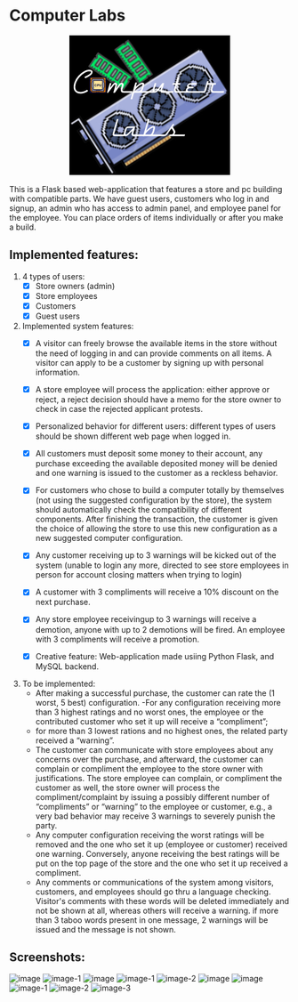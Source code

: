 # Computer Labs 
<p align="center">
    <img src="./static/assets/logo.jpg" align= width="25%">
</p>
This is a Flask based web-application that features a store and pc building with compatible parts. We have guest users, customers who log in and signup, an admin who has access to admin panel, and employee panel for the employee. You can place orders of items individually or after you make a build.

## Implemented features:

1. 4 types of users:
    - [x] Store owners (admin)
    - [X] Store employees
    - [X] Customers
    - [X] Guest users
2. Implemented system features:
    - [X] A visitor can freely browse the available items in the store without the need of logging in and can provide comments on all items. A visitor can apply to be a customer by signing up with personal information.
    - [X] A store employee will process the application: either approve or reject, a reject decision should have a memo for the store owner to check in case the rejected applicant protests.
    - [X] Personalized behavior for different users: different types of users should be shown different web page when logged in.
    - [X] All customers must deposit some money to their account, any purchase exceeding the available deposited money will be denied and one warning is issued to the customer as a reckless behavior.
    - [X] For customers who chose to build a computer totally by themselves (not using the suggested configuration by the store), the system should automatically check the compatibility of different components. After finishing the transaction, the customer is given the choice of allowing the store to use this new configuration as a new suggested computer configuration.
    - [X] Any customer receiving up to 3 warnings will be kicked out of the system (unable to login any more, directed to see store employees in person for account closing matters when trying to login)
    - [X] A customer with 3 compliments will receive a 10% discount on the next purchase.
    - [X] Any store employee receivingup to 3 warnings will receive a demotion, anyone with up to 2 demotions will be fired. An employee with 3 compliments will receive a promotion.
    - [X] Creative feature: Web-application made usiing Python Flask, and MySQL backend.


3. To be implemented:
    - After making a successful purchase, the customer can rate the (1 worst, 5 best) configuration. -For any configuration receiving more than 3 highest ratings and no worst ones, the employee or the contributed customer who set it up will receive a “compliment”; 
    - for more than 3 lowest rations and no highest ones, the related party received a “warning”. 
    - The customer can communicate with store employees about any concerns over the purchase, and afterward, the customer can complain or compliment the employee to the store owner with justifications. The store employee can complain, or compliment the customer as well, the store owner will process the compliment/complaint by issuing a possibly different number of “compliments” or “warning” to the employee or customer, e.g., a very bad behavior may receive 3 warnings to severely punish the party.
    - Any computer configuration receiving the worst ratings will be removed and the one who set it up (employee or customer) received one warning. Conversely, anyone receiving the best ratings will be put on the top page of the store and the one who set it up received a compliment.
    - Any comments or communications of the system among visitors, customers, and employees should go thru a language checking. Visitor's comments with these words will be deleted immediately and not be shown at all, whereas others will receive a warning. if more than 3 taboo words present in one message, 2 warnings will be issued and the message is not shown.

## Screenshots:

![image](https://github.com/riazahmed01/322project/assets/50673480/0eb00bb9-b2ae-48cc-abbd-bc789942b766)
![image-1](https://github.com/riazahmed01/322project/assets/50673480/d3b9c9cc-5f29-48b2-8331-84974fa9a0f5)
![image](https://github.com/riazahmed01/322project/assets/50673480/94b8b449-17b6-4c55-8796-84d9e95fab8a)
![image-1](https://github.com/riazahmed01/322project/assets/50673480/05c2596c-1cc6-44bb-9c99-9ddc1bcbc54f)
![image-2](https://github.com/riazahmed01/322project/assets/50673480/b5bc85b5-4ab5-4b29-91ef-785cde9f92e5)
![image](https://github.com/riazahmed01/322project/assets/50673480/e195b8e5-18d8-4558-bde9-7701fc1e9bbe)
![image](https://github.com/riazahmed01/322project/assets/50673480/e9e81bed-1e3e-4261-982e-9b8de93bd725)
![image-1](https://github.com/riazahmed01/322project/assets/50673480/73641bb3-8002-4cd4-885f-d74fb1b16e49)
![image-2](https://github.com/riazahmed01/322project/assets/50673480/4113a1d3-f7eb-4396-82e0-8f6754b14bb3)
![image-3](https://github.com/riazahmed01/322project/assets/50673480/c1a74855-ee22-4a99-898b-ced13a5d3598)
